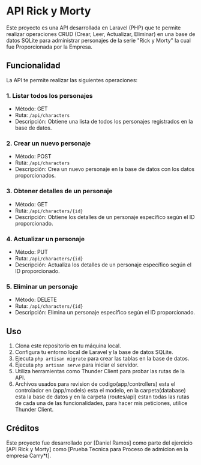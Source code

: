 # API Rick y Morty

Este proyecto es una API desarrollada en Laravel (PHP) que te permite realizar operaciones CRUD (Crear, Leer, Actualizar, Eliminar) en una base de datos SQLite para administrar personajes de la serie "Rick y Morty" la cual fue Proporcionada por la Empresa.

## Funcionalidad

La API te permite realizar las siguientes operaciones:

### 1. Listar todos los personajes

- Método: GET
- Ruta: `/api/characters`
- Descripción: Obtiene una lista de todos los personajes registrados en la base de datos.

### 2. Crear un nuevo personaje

- Método: POST
- Ruta: `/api/characters`
- Descripción: Crea un nuevo personaje en la base de datos con los datos proporcionados.

### 3. Obtener detalles de un personaje

- Método: GET
- Ruta: `/api/characters/{id}`
- Descripción: Obtiene los detalles de un personaje específico según el ID proporcionado.

### 4. Actualizar un personaje

- Método: PUT
- Ruta: `/api/characters/{id}`
- Descripción: Actualiza los detalles de un personaje específico según el ID proporcionado.

### 5. Eliminar un personaje

- Método: DELETE
- Ruta: `/api/characters/{id}`
- Descripción: Elimina un personaje específico según el ID proporcionado.

## Uso

1. Clona este repositorio en tu máquina local.
2. Configura tu entorno local de Laravel y la base de datos SQLite.
3. Ejecuta `php artisan migrate` para crear las tablas en la base de datos.
4. Ejecuta `php artisan serve` para iniciar el servidor.
5. Utiliza herramientas como Thunder Client para probar las rutas de la API.
6. Archivos usados para revision de codigo(app/controllers) esta el controlador en (app/models) esta el modelo, en la carpeta(database) esta la base de datos y en la carpeta (routes/api) estan todas las rutas de cada una de las funcionalidades, para hacer mis peticiones, utilice Thunder Client.


## Créditos

Este proyecto fue desarrollado por [Daniel Ramos] como parte del ejercicio [API Rick y Morty] como [Prueba Tecnica para Proceso de admicion en la empresa Carry*t].

